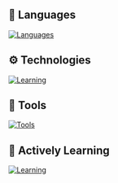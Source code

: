 ## 👾 Languages<br>
[![Languages](https://skillicons.dev/icons?i=js,py,html,css)](https://skillicons.dev)

## ⚙️ Technologies<br>
[![Learning](https://skillicons.dev/icons?i=nodejs)](https://skillicons.dev)

## 🔧 Tools<br>
[![Tools](https://skillicons.dev/icons?i=vscode,github,figma,ps,notion,discord)](https://skillicons.dev)

## 🌱 Actively Learning<br>
[![Learning](https://skillicons.dev/icons?i=ts,git,githubactions)](https://skillicons.dev)
